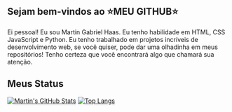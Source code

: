 ## Sejam bem-vindos ao ⭐MEU GITHUB⭐

Ei pessoal! Eu sou Martin Gabriel Haas. Eu tenho habilidade em HTML, CSS JavaScript e Python. Eu tenho trabalhado em projetos incríveis de desenvolvimento web, se você quiser, pode dar uma olhadinha em meus repositórios! Tenho certeza que você encontrará algo que chamará sua atenção.

## Meus Status
[![Martin's GitHub Stats](https://github-readme-stats.vercel.app/api?username=MartinGHaas&theme=tokyonight&count_private=true)](https://github.com/MartinGHaas)
[![Top Langs](https://github-readme-stats.vercel.app/api/top-langs/?username=MartinGHaas&layout=compact&theme=tokyonight)](https://github.com/MartinGHaas)
